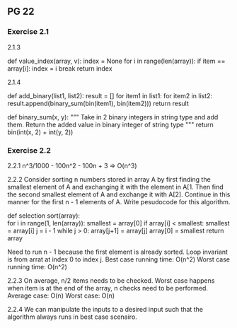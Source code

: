 ## PG 22
### Exercise 2.1

2.1.3

def value_index(array, v):
    index = None
    for i in range(len(array)):
        if item == array[i]:
            index = i
            break
    return index

2.1.4 

def add_binary(list1, list2):
    result = []
    for item1 in list1:
        for item2 in list2:
            result.append(binary_sum(bin(item1), bin(item2)))
    return result

def binary_sum(x, y):
    """
    Take in 2 binary integers in string type and add them.
    Return the added value in binary integer of string type
    """
    return bin(int(x, 2) + int(y, 2))


### Exercise 2.2

2.2.1 
n^3/1000 - 100n^2 - 100n + 3
=> O(n^3)

2.2.2 Consider sorting n numbers stored in array A by first finding the smallest element of A and exchanging it with the element in A[1. Then find the second smallest element of A and exchange it with A[2]. Continue in this manner for the first n - 1 elements of A. Write pesudocode for this algorithm.

def selection sort(array):    
    for i in range(1, len(array)):
        smallest = array[0]
        if array[i] < smallest:
            smallest = array[i]
            j = i - 1
            while j > 0:
                array[j+1] = array[j]
            array[0] = smallest
    return array

Need to run n - 1 because the first element is already sorted.
Loop invariant is from arrat at index 0 to index j.
Best case running time: O(n^2)
Worst case running time: O(n^2)

2.2.3
On average, n/2 items needs to be checked.
Worst case happens when item is at the end of the array, n checks need to be performed.
Average case: O(n)
Worst case: O(n)

2.2.4 We can manipulate the inputs to a desired input such that the algorithm always runs in best case scenairo.